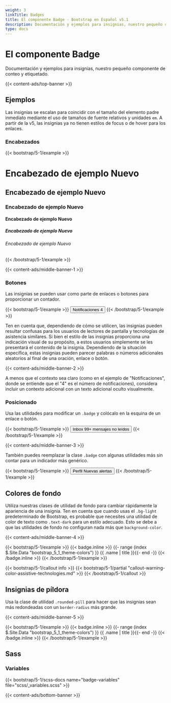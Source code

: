 ```yaml
---
weight: 3
linkTitle: Badges
title: El componente Badge · Bootstrap en Español v5.1
description: Documentación y ejemplos para insignias, nuestro pequeño componente de conteo y etiquetado.
type: docs
---
```


# El componente Badge

Documentación y ejemplos para insignias, nuestro pequeño componente de conteo y etiquetado.

{{< content-ads/top-banner >}}

## Ejemplos

Las insignias se escalan para coincidir con el tamaño del elemento padre inmediato mediante el uso de tamaños de fuente relativos y unidades `em`. A partir de la v5, las insignias ya no tienen estilos de focus o de hover para los enlaces.

### Encabezados

{{< bootstrap/5-1/example >}}
<h1>Encabezado de ejemplo <span class="badge bg-secondary">Nuevo</span></h1>
<h2>Encabezado de ejemplo <span class="badge bg-secondary">Nuevo</span></h2>
<h3>Encabezado de ejemplo <span class="badge bg-secondary">Nuevo</span></h3>
<h4>Encabezado de ejemplo <span class="badge bg-secondary">Nuevo</span></h4>
<h5>Encabezado de ejemplo <span class="badge bg-secondary">Nuevo</span></h5>
<h6>Encabezado de ejemplo <span class="badge bg-secondary">Nuevo</span></h6>
{{< /bootstrap/5-1/example >}}

{{< content-ads/middle-banner-1 >}}

### Botones

Las insignias se pueden usar como parte de enlaces o botones para proporcionar un contador.

{{< bootstrap/5-1/example >}}
<button type="button" class="btn btn-primary">
  Notificaciones <span class="badge bg-secondary">4</span>
</button>
{{< /bootstrap/5-1/example >}}

Ten en cuenta que, dependiendo de cómo se utilicen, las insignias pueden resultar confusas para los usuarios de lectores de pantalla y tecnologías de asistencia similares. Si bien el estilo de las insignias proporciona una indicación visual de su propósito, a estos usuarios simplemente se les presentará el contenido de la insignia. Dependiendo de la situación específica, estas insignias pueden parecer palabras o números adicionales aleatorios al final de una oración, enlace o botón.

{{< content-ads/middle-banner-2 >}}

A menos que el contexto sea claro (como en el ejemplo de "Notificaciones", donde se entiende que el "4" es el número de notificaciones), considera incluir un contexto adicional con un texto adicional oculto visualmente.

### Posicionado

Usa las utilidades para modificar un `.badge` y colócalo en la esquina de un enlace o botón.

{{< bootstrap/5-1/example >}}
<button type="button" class="btn btn-primary position-relative">
  Inbox
  <span class="position-absolute top-0 start-100 translate-middle badge rounded-pill bg-danger">
    99+
    <span class="visually-hidden">mensajes no leídos</span>
  </span>
</button>
{{< /bootstrap/5-1/example >}}

{{< content-ads/middle-banner-3 >}}

También puedes reemplazar la clase `.badge` con algunas utilidades más sin contar para un indicador más genérico.

{{< bootstrap/5-1/example >}}
<button type="button" class="btn btn-primary position-relative">
  Perfil
  <span class="position-absolute top-0 start-100 translate-middle p-2 bg-danger border border-light rounded-circle">
    <span class="visually-hidden">Nuevas alertas</span>
  </span>
</button>
{{< /bootstrap/5-1/example >}}

## Colores de fondo

Utiliza nuestras clases de utilidad de fondo para cambiar rápidamente la apariencia de una insignia. Ten en cuenta que cuando usas el `.bg-light` predeterminado de Bootstrap, es probable que necesites una utilidad de color de texto como `.text-dark` para un estilo adecuado. Esto se debe a que las utilidades de fondo no configuran nada más que `background-color`.

{{< content-ads/middle-banner-4 >}}

{{< bootstrap/5-1/example >}}
{{< badge.inline >}}
{{- range (index $.Site.Data "bootstrap_5_1_theme-colors") }}
<span class="badge bg-{{ .name }}{{ with .contrast_color }} text-{{ . }}{{ end }}">{{ .name | title }}</span>{{- end -}}
{{< /badge.inline >}}
{{< /bootstrap/5-1/example >}}

{{< bootstrap/5-1/callout info >}}
{{< bootstrap/5-1/partial "callout-warning-color-assistive-technologies.md" >}}
{{< /bootstrap/5-1/callout >}}

## Insignias de píldora

Usa la clase de utilidad `.rounded-pill` para hacer que las insignias sean más redondeadas con un `border-radius` más grande.

{{< content-ads/middle-banner-5 >}}

{{< bootstrap/5-1/example >}}
{{< badge.inline >}}
{{- range (index $.Site.Data "bootstrap_5_1_theme-colors") }}
<span class="badge rounded-pill bg-{{ .name }}{{ with .contrast_color }} text-{{ . }}{{ end }}">{{ .name | title }}</span>{{- end -}}
{{< /badge.inline >}}
{{< /bootstrap/5-1/example >}}

## Sass

### Variables

{{< bootstrap/5-1/scss-docs name="badge-variables" file="scss/_variables.scss" >}}

{{< content-ads/bottom-banner >}}
